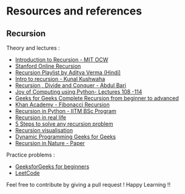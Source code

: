 # Resources and references

## Recursion

Theory and lectures :

- [Introduction to Recursion - MIT OCW](https://youtu.be/pfXrEEnO2bo)
- [Stanford Online Recursion](https://youtu.be/tq0nmIivqCA)
- [Recursion Playlist by Aditya Verma (Hindi)](https://youtube.com/playlist?list=PL_z_8CaSLPWeT1ffjiImo0sYTcnLzo-wY)
- [Intro to recursion - Kunal Kushwaha](https://youtu.be/M2uO2nMT0Bk)
- [Recursion , Divide and Conquer - Abdul Bari](https://youtu.be/2Rr2tW9zvRg)
- [Joy of Computing using Python- Lectures 108 -114](https://www.youtube.com/playlist?list=PLqftY2uRk7oXvERQEgATSr-KzAh8WLW_D)
- [Geeks for Geeks Complete Recursion from beginner to advanced](https://www.geeksforgeeks.org/recursion/)
- [Khan Academy - Fibonacci Recursion](https://youtu.be/zg-ddPbzcKM)
- [Recursion in Python - IITM BSc Program](https://youtu.be/PAUlGa9wAxA)
- [Recursion in real life](https://qr.ae/pGDR97)
- [5 Steps to solve any recursion problem](https://youtu.be/ngCos392W4w)
- [Recursion visualisation](https://youtu.be/mFb1Fj4sVcU)
- [Dynamic Programming Geeks for Geeks](https://www.geeksforgeeks.org/dynamic-programming/)
- [Recursion in Nature - Paper](http://www.archive.bridgesmathart.org/2005/bridges2005-9.pdf)

Practice problems :
- [GeeksforGeeks for beginners](https://www.geeksforgeeks.org/recursion-practice-problems-solutions/)
- [LeetCode ](https://leetcode.com/tag/recursion/)

Feel free to contribute by giving a pull request !
Happy Learning !!
 
